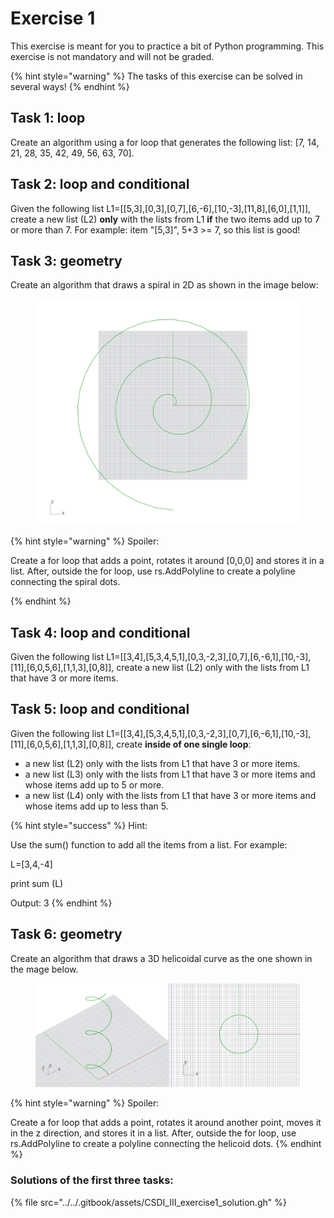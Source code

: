 # Exercise 1

This exercise is meant for you to practice a bit of Python programming. This exercise is not mandatory and will not be graded.

{% hint style="warning" %}
The tasks of this exercise can be solved in several ways!
{% endhint %}

## Task 1: loop

Create an algorithm using a for loop that generates the following list: \[7, 14, 21, 28, 35, 42, 49, 56, 63, 70].&#x20;

## Task 2: loop and conditional

Given the following list L1=\[\[5,3],\[0,3],\[0,7],\[6,-6],\[10,-3],\[11,8],\[6,0],\[1,1]], create a new list (L2) **only** with the lists from L1 **if** the two items add up to 7 or more than 7. For example: item "\[5,3]", 5+3 >= 7, so this list is good!

## Task 3: geometry

Create an algorithm that draws a spiral in 2D as shown in the image below:&#x20;

<figure><img src="../../.gitbook/assets/CSDI_III_ex1_T3 (1).jpg" alt=""><figcaption></figcaption></figure>

{% hint style="warning" %}
Spoiler:

Create a for loop that adds a point, rotates it around \[0,0,0] and stores it in a list. After, outside the for loop, use rs.AddPolyline to create a polyline connecting the spiral dots.


{% endhint %}

## Task 4: loop and conditional

Given the following list L1=\[\[3,4],\[5,3,4,5,1],\[0,3,-2,3],\[0,7],\[6,-6,1],\[10,-3],\[11],\[6,0,5,6],\[1,1,3],\[0,8]], create a new list (L2) only with the lists from L1 that have 3 or more items.

## Task 5:  loop and conditional

Given the following list L1=\[\[3,4],\[5,3,4,5,1],\[0,3,-2,3],\[0,7],\[6,-6,1],\[10,-3],\[11],\[6,0,5,6],\[1,1,3],\[0,8]], create **inside of one single loop**:&#x20;

* a new list (L2) only with the lists from L1 that have 3 or more items.&#x20;
* a new list (L3) only with the lists from L1 that have 3 or more items and whose items add up to 5 or more.&#x20;
* a new list (L4) only with the lists from L1 that have 3 or more items and whose items add up to less than 5.&#x20;

{% hint style="success" %}
Hint:&#x20;

Use the sum() function to add all the items from a list. For example:&#x20;

L=\[3,4,-4]&#x20;

print sum (L)

Output: 3
{% endhint %}

## Task 6: geometry

Create an algorithm that draws a 3D helicoidal curve as the one shown in the mage below.&#x20;



<figure><img src="../../.gitbook/assets/CSDI_III_ex1_T6.jpg" alt=""><figcaption></figcaption></figure>

{% hint style="warning" %}
Spoiler:&#x20;

Create a for loop that adds a point, rotates it around another point, moves it in the z direction, and stores it in a list. After, outside the for loop, use rs.AddPolyline to create a polyline connecting the helicoid dots.
{% endhint %}





### Solutions of the first three tasks:

{% file src="../../.gitbook/assets/CSDI_III_exercise1_solution.gh" %}



